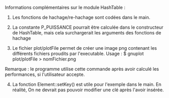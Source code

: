 Informations complémentaires sur le module HashTable :

1) Les fonctions de hachage/re-hachage sont codées dans le main.

2) La constante P_PUISSANCE pourrait être calculée dans le constructeur de HashTable,
   mais cela surchargerait les arguments des fonctions de hachage

3) Le fichier plot/plotFile permet de créer une image png contenant les différents fichiers
   proudits par l'executable.
   Usage :
   			$ gnuplot plot/plotFile > nomFichier.png

  Remarque : le programme utilise cette commande après avoir calculé les performances, si
  			 l'utilisateur accepte.


4) La fonction Element::setKey() est utile pour l'exemple dans le main. En réalité,
   On ne devrait pas pouvoir modifier une clé après l'avoir insérée.